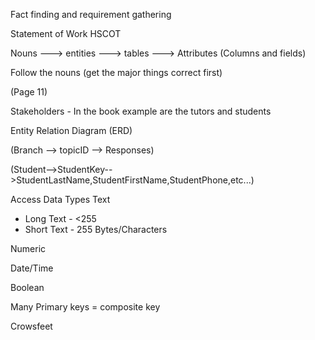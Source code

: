 Fact finding and requirement gathering 

Statement of Work 
HSCOT 

Nouns ---> entities ---> tables ---> Attributes (Columns and fields)

Follow the nouns (get the major things correct first)

(Page 11) 

Stakeholders - In the book example are the tutors and students 

Entity Relation Diagram (ERD)

(Branch --> topicID --> Responses)

(Student-->StudentKey-->StudentLastName,StudentFirstName,StudentPhone,etc...)

Access Data Types
Text
- Long Text - <255 
- Short Text - 255 Bytes/Characters

Numeric 

Date/Time

Boolean 

Many Primary keys = composite key 

Crowsfeet 